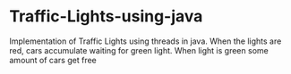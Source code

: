 # Traffic-Lights-using-java
Implementation of Traffic Lights using threads in java. When the lights are red, cars accumulate waiting for green light. When light is green some amount of cars get free
